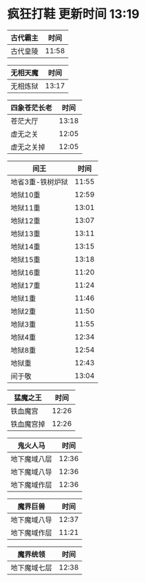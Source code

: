 # 疯狂打鞋 更新时间 13:19

| 古代霸主   | 时间    |
|--------|-------|
| 古代皇陵 | 11:58 |

| 无相天魔   | 时间    |
|--------|-------|
| 无相炼狱 | 13:17 |

| 四象苍茫长老   | 时间    |
|--------|-------|
| 苍茫大厅 | 13:18 |
| 虚无之关 | 12:05 |
| 虚无之关掉 | 12:05 |

| 间王   | 时间    |
|--------|-------|
| 地省3重-铁树炉狱 | 11:55 |
| 地狱10重 | 12:59 |
| 地狱11重 | 13:01 |
| 地狱12重 | 13:07 |
| 地狱13重 | 13:11 |
| 地狱14重 | 13:15 |
| 地狱15重 | 13:18 |
| 地狱16重 | 11:20 |
| 地狱17重 | 11:24 |
| 地狱1重 | 11:46 |
| 地狱2重 | 11:50 |
| 地狱3重 | 11:55 |
| 地狱4重 | 12:34 |
| 地狱8重 | 12:54 |
| 地狱重 | 12:43 |
| 间于敬 | 13:04 |

| 猛魔之王   | 时间    |
|--------|-------|
| 铁血魔宫 | 12:26 |
| 铁血魔宫掉 | 12:26 |

| 鬼火人马   | 时间    |
|--------|-------|
| 地下魔域八层 | 12:36 |
| 地下魔域八导 | 12:36 |
| 地下魔域作层 | 12:36 |

| 魔界巨兽   | 时间    |
|--------|-------|
| 地下魔域八导 | 12:37 |
| 地下魔域作层 | 11:21 |

| 魔界统领   | 时间    |
|--------|-------|
| 地下魔域七层 | 12:38 |